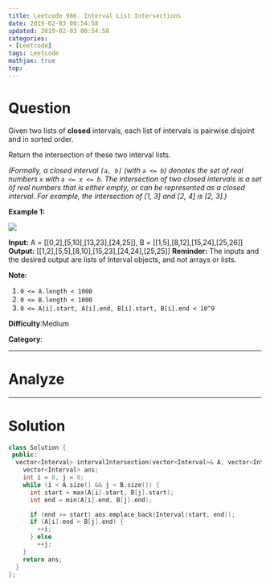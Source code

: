 ```yaml
---
title: Leetcode 986. Interval List Intersections
date: 2019-02-03 00:54:58
updated: 2019-02-03 00:54:58
categories: 
- [Leetcode]
tags: Leetcode
mathjax: true
top:
---
```


# Question

Given two lists of  **closed**  intervals, each list of intervals is pairwise disjoint and in sorted order.

Return the intersection of these two interval lists.

_(Formally, a closed interval  `[a, b]`  (with  `a <= b`) denotes the set of real numbers  `x`  with  `a <= x <= b`. The intersection of two closed intervals is a set of real numbers that is either empty, or can be represented as a closed interval. For example, the intersection of [1, 3] and [2, 4] is [2, 3].)_

**Example 1:**

**![](https://assets.leetcode.com/uploads/2019/01/30/interval1.png)**

**Input:** A = [[0,2],[5,10],[13,23],[24,25]], B = [[1,5],[8,12],[15,24],[25,26]]
**Output:** [[1,2],[5,5],[8,10],[15,23],[24,24],[25,25]]
**Reminder:** The inputs and the desired output are lists of Interval objects, and not arrays or lists.

**Note:**

1. `0 <= A.length < 1000`
2. `0 <= B.length < 1000`
3. `0 <= A[i].start, A[i].end, B[i].start, B[i].end < 10^9`

**Difficulty**:Medium

**Category**:

<!-- more -->

------------

# Analyze

------------

# Solution

```cpp
class Solution {
 public:
  vector<Interval> intervalIntersection(vector<Interval>& A, vector<Interval>& B) {
    vector<Interval> ans;
    int i = 0, j = 0;
    while (i < A.size() && j < B.size()) {
      int start = max(A[i].start, B[j].start);
      int end = min(A[i].end, B[j].end);

      if (end >= start) ans.emplace_back(Interval(start, end));
      if (A[i].end < B[j].end) {
        ++i;
      } else
        ++j;
    }
    return ans;
  }
};
```